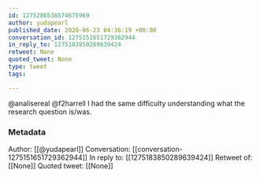 ```yaml
---
id: 1275286538574675969
author: yudapearl
published_date: 2020-06-23 04:36:19 +00:00
conversation_id: 1275151651729362944
in_reply_to: 1275183850289639424
retweet: None
quoted_tweet: None
type: tweet
tags:

---
```


@analisereal @f2harrell I had the same difficulty understanding what the research question is/was.

### Metadata

Author: [[@yudapearl]]
Conversation: [[conversation-1275151651729362944]]
In reply to: [[1275183850289639424]]
Retweet of: [[None]]
Quoted tweet: [[None]]
